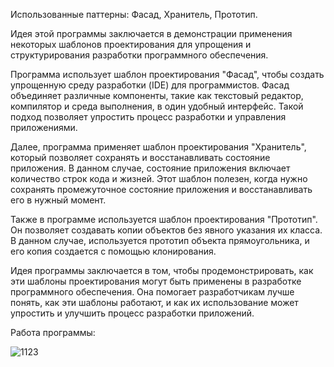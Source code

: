 Использованные паттерны: Фасад, Хранитель, Прототип.

Идея этой программы заключается в демонстрации применения некоторых шаблонов проектирования для упрощения и структурирования разработки программного обеспечения.

Программа использует шаблон проектирования "Фасад", чтобы создать упрощенную среду разработки (IDE) для программистов.
Фасад объединяет различные компоненты, такие как текстовый редактор, компилятор и среда выполнения, в один удобный интерфейс.
Такой подход позволяет упростить процесс разработки и управления приложениями.

Далее, программа применяет шаблон проектирования "Хранитель", который позволяет сохранять и восстанавливать состояние приложения.
В данном случае, состояние приложения включает количество строк кода и жизней.
Этот шаблон полезен, когда нужно сохранять промежуточное состояние приложения и восстанавливать его в нужный момент.

Также в программе используется шаблон проектирования "Прототип".
Он позволяет создавать копии объектов без явного указания их класса.
В данном случае, используется прототип объекта прямоугольника, и его копия создается с помощью клонирования.

Идея программы заключается в том, чтобы продемонстрировать, как эти шаблоны проектирования могут быть применены в разработке программного обеспечения.
Она помогает разработчикам лучше понять, как эти шаблоны работают, и как их использование может упростить и улучшить процесс разработки приложений.

Работа программы:

![1123](https://github.com/milanashparaga/patterns/assets/133755918/8c5724ab-47fb-42dd-8aa3-20002d45db57)
